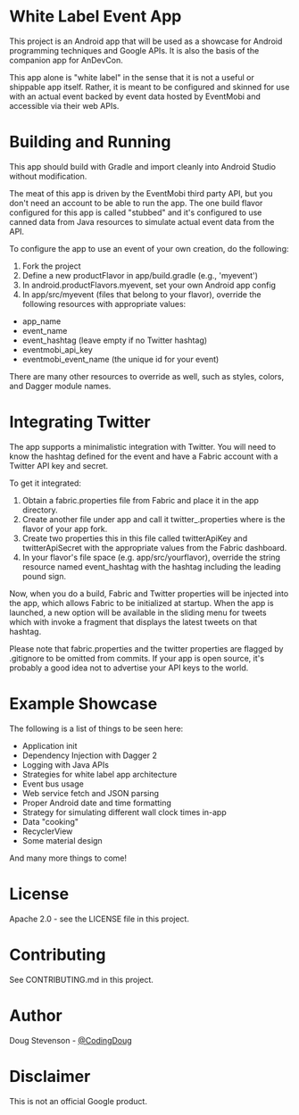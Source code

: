 # White Label Event App

This project is an Android app that will be used as a showcase for Android
programming techniques and Google APIs.  It is also the basis of the companion
app for AnDevCon.

This app alone is "white label" in the sense that it is not a useful or
shippable app itself.  Rather, it is meant to be configured and skinned for
use with an actual event backed by event data hosted by EventMobi and
accessible via their web APIs.

# Building and Running

This app should build with Gradle and import cleanly into Android Studio
without modification.

The meat of this app is driven by the EventMobi third party API, but you
don't need an account to be able to run the app.  The one build flavor
configured for this app is called "stubbed" and it's configured to use
canned data from Java resources to simulate actual event data from the API.

To configure the app to use an event of your own creation, do the following:

1. Fork the project
2. Define a new productFlavor in app/build.gradle (e.g., 'myevent')
3. In android.productFlavors.myevent, set your own Android app config
4. In app/src/myevent (files that belong to your flavor), override the
   following resources with appropriate values:
  - app_name
  - event_name
  - event_hashtag (leave empty if no Twitter hashtag)
  - eventmobi_api_key
  - eventmobi_event_name (the unique id for your event)

There are many other resources to override as well, such as styles, colors, and
Dagger module names.

# Integrating Twitter

The app supports a minimalistic integration with Twitter.  You will need to
know the hashtag defined for the event and have a Fabric account with a
Twitter API key and secret.

To get it integrated:

1. Obtain a fabric.properties file from Fabric and place it in the app
   directory.
2. Create another file under app and call it twitter_<flavor>.properties
   where <flavor> is the flavor of your app fork.
3. Create two properties this in this file called twitterApiKey and
   twitterApiSecret with the appropriate values from the Fabric dashboard.
4. In your flavor's file space (e.g. app/src/yourflavor), override the
   string resource named event_hashtag with the hashtag including the leading
   pound sign.

Now, when you do a build, Fabric and Twitter properties will be injected
into the app, which allows Fabric to be initialized at startup.  When the app
is launched, a new option will be available in the sliding menu for tweets
which with invoke a fragment that displays the latest tweets on that hashtag.

Please note that fabric.properties and the twitter properties are flagged by
.gitignore to be omitted from commits.  If your app is open source, it's
probably a good idea not to advertise your API keys to the world.

# Example Showcase

The following is a list of things to be seen here:

- Application init
- Dependency Injection with Dagger 2
- Logging with Java APIs
- Strategies for white label app architecture
- Event bus usage
- Web service fetch and JSON parsing
- Proper Android date and time formatting
- Strategy for simulating different wall clock times in-app
- Data "cooking"
- RecyclerView
- Some material design

And many more things to come!

# License

Apache 2.0 - see the LICENSE file in this project.

# Contributing

See CONTRIBUTING.md in this project.

# Author

Doug Stevenson - [@CodingDoug](https://twitter.com/CodingDoug)

# Disclaimer

This is not an official Google product.
